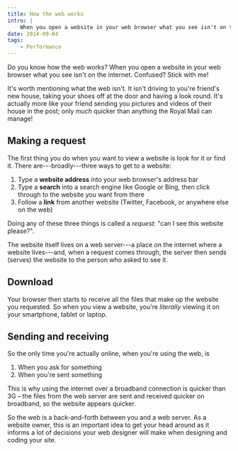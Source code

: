 ```yaml
---
title: How the web works
intro: |
    When you open a website in your web browser what you see isn't on the internet. Confused? This article will reveal all!
date: 2014-09-04
tags:
    - Performance
---
```


Do you know how the web works? When you open a website in your web browser what you see isn't on the internet. Confused? Stick with me!

It's worth mentioning what the web isn't. It isn't driving to you're friend's new house, taking your shoes off at the door and having a look round. It's actually more like your friend sending you pictures and videos of their house in the post; only _much_ quicker than anything the Royal Mail can manage!


## Making a request

The first thing you do when you want to view a website is look for it or find it. There are---broadly---three ways to get to a website:

1. Type a **website address** into your web browser's address bar
2. Type a **search** into a search engine like Google or Bing, then click through to the website you want from there
3. Follow a **link** from another website (Twitter, Facebook, or anywhere else on the web)

Doing any of these three things is called a _request_: "can I see this website please?".

The website itself lives on a web server---a place on the internet where a website lives---and, when a request comes through, the server then sends (serves) the website to the person who asked to see it.


## Download

Your browser then starts to receive all the files that make up the website you requested. So when you view a website, you're _literally_ viewing it on your smartphone, tablet or laptop.


## Sending and receiving

So the only time you're actually online, when you're using the web, is

1. When you ask for something
2. When you're sent something

This is why using the internet over a broadband connection is quicker than 3G – the files from the web server are sent and received quicker on broadband, so the website appears quicker.

So the web is a back-and-forth between you and a web server. As a website owner, this is an important idea to get your head around as it informs a lot of decisions your web designer will make when designing and coding your site.
